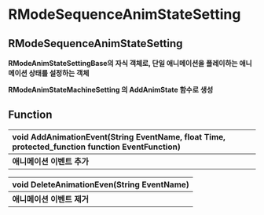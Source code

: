 # RModeSequenceAnimStateSetting

## **RModeSequenceAnimStateSetting**

**RModeAnimStateSettingBase의 자식 객체로, 단일 애니메이션을 플레이하는 애니메이션 상태를 설정하는 객체**

**RModeAnimStateMachineSetting 의 AddAnimState 함수로 생성**

## **Function**

| **void AddAnimationEvent\(String EventName, float Time, protected\_function function EventFunction\)** |
| :--- |
| **애니메이션 이벤트 추가** |

| **void DeleteAnimationEven\(String EventName\)** |
| :--- |
| **애니메이션 이벤트 제거** |

